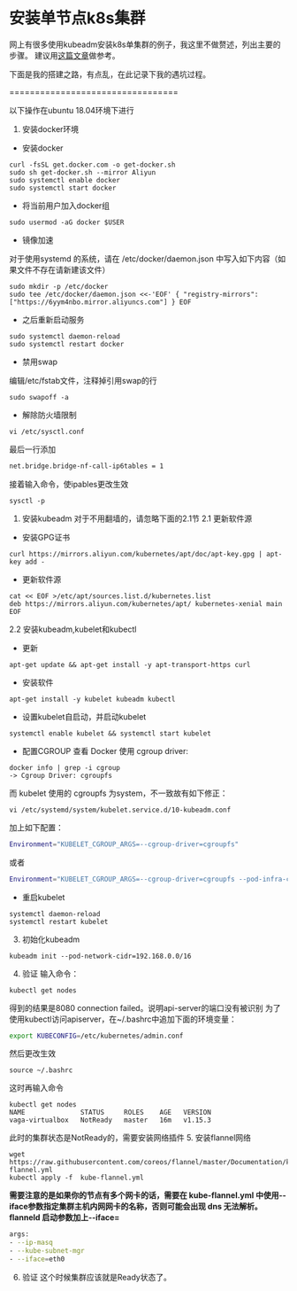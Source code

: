 # 安装单节点k8s集群
网上有很多使用kubeadm安装k8s单集群的例子，我这里不做赘述，列出主要的步骤。
建议用[这篇文章](https://www.qikqiak.com/k8s-book/docs/16.%E7%94%A8%20kubeadm%20%E6%90%AD%E5%BB%BA%E9%9B%86%E7%BE%A4%E7%8E%AF%E5%A2%83.html)做参考。

下面是我的搭建之路，有点乱，在此记录下我的遇坑过程。

=================================

以下操作在ubuntu 18.04环境下进行
1. 安装docker环境
- 安装docker
```shell
curl -fsSL get.docker.com -o get-docker.sh
sudo sh get-docker.sh --mirror Aliyun
sudo systemctl enable docker
sudo systemctl start docker
```
- 将当前用户加入docker组
```shell
sudo usermod -aG docker $USER
```

- 镜像加速

对于使用systemd 的系统，请在 /etc/docker/daemon.json 中写入如下内容（如果文件不存在请新建该文件）
```shell
sudo mkdir -p /etc/docker 
sudo tee /etc/docker/daemon.json <<-'EOF' { "registry-mirrors": ["https://6yym4nbo.mirror.aliyuncs.com"] } EOF
```
- 之后重新启动服务
```shell
sudo systemctl daemon-reload
sudo systemctl restart docker
```

- 禁用swap

编辑/etc/fstab文件，注释掉引用swap的行
```shell
sudo swapoff -a
```
- 解除防火墙限制
```shell
vi /etc/sysctl.conf
```
最后一行添加
```sh
net.bridge.bridge-nf-call-ip6tables = 1
```
接着输入命令，使ipables更改生效
```shell
sysctl -p
```


1. 安装kubeadm
对于不用翻墙的，请忽略下面的2.1节
2.1 更新软件源
- 安装GPG证书
```shell
curl https://mirrors.aliyun.com/kubernetes/apt/doc/apt-key.gpg | apt-key add -
```
- 更新软件源
```shell
cat << EOF >/etc/apt/sources.list.d/kubernetes.list  
deb https://mirrors.aliyun.com/kubernetes/apt/ kubernetes-xenial main  
EOF
```
2.2 安装kubeadm,kubelet和kubectl
- 更新
```shell
apt-get update && apt-get install -y apt-transport-https curl
```
- 安装软件
```shell
apt-get install -y kubelet kubeadm kubectl
```
- 设置kubelet自启动，并启动kubelet
```shell
systemctl enable kubelet && systemctl start kubelet 
```
- 配置CGROUP
查看 Docker 使用 cgroup driver:
```shell
docker info | grep -i cgroup
-> Cgroup Driver: cgroupfs
```
而 kubelet 使用的 cgroupfs 为system，不一致故有如下修正：
```shell
vi /etc/systemd/system/kubelet.service.d/10-kubeadm.conf
```
加上如下配置：
```sh
Environment="KUBELET_CGROUP_ARGS=--cgroup-driver=cgroupfs"
```
或者
```sh
Environment="KUBELET_CGROUP_ARGS=--cgroup-driver=cgroupfs --pod-infra-container-image=registry.cn-hangzhou.aliyuncs.com/google_containers/pause-amd64:3.1"
```
- 重启kubelet
```shell
systemctl daemon-reload
systemctl restart kubelet
```
3. 初始化kubeadm
```shell
kubeadm init --pod-network-cidr=192.168.0.0/16
```
4. 验证
输入命令：
```shell
kubectl get nodes
```
得到的结果是8080 connection failed。说明api-server的端口没有被识别
为了使用kubectl访问apiserver，在~/.bashrc中追加下面的环境变量：
```sh
export KUBECONFIG=/etc/kubernetes/admin.conf
```
然后更改生效
```shell
source ~/.bashrc
```
这时再输入命令
```shell
kubectl get nodes
NAME              STATUS     ROLES    AGE   VERSION
vaga-virtualbox   NotReady   master   16m   v1.15.3
```
此时的集群状态是NotReady的，需要安装网络插件
5. 安装flannel网络
```shell
wget https://raw.githubusercontent.com/coreos/flannel/master/Documentation/kube-flannel.yml
kubectl apply -f  kube-flannel.yml
```
**需要注意的是如果你的节点有多个网卡的话，需要在 kube-flannel.yml 中使用--iface参数指定集群主机内网网卡的名称，否则可能会出现 dns 无法解析。flanneld 启动参数加上--iface=<iface-name>**
```sh
args:
- --ip-masq
- --kube-subnet-mgr
- --iface=eth0
```
6. 验证
这个时候集群应该就是Ready状态了。
